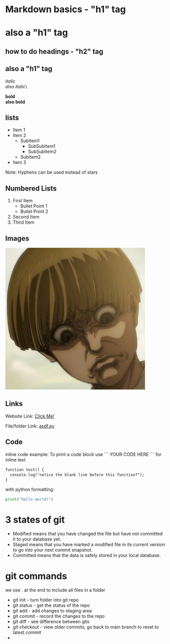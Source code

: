 # Markdown basics - "h1" tag
<h1> also a "h1" tag </h1>

## how to do headings - "h2" tag
<h2> also a "h1" tag </h2>

_italic_ \
*also italic*\

__bold__\
**also bold**

## lists

* Item 1
* Item 2
  * SubItem1
    * SubSubItem1
    * SubSubItem2
  * SubItem2
* Item 3

Note: Hyphens can be used instead of stars

## Numbered Lists

1. First Item
    * Bullet Point 1
    * Bullet Point 2
2. Second Item
3. Third Item

## Images

![woat](../images/Yelena%20face.png)

## Links

Website Link:
[Click Me!](https://youtu.be/dQw4w9WgXcQ?si=6Ha9QcCJA09N7EY2)

File/folder Link: 
[asdf.py](../asdf.py)

## Code

inline code example: 
To print a code block use  \`\`\` YOUR CODE HERE \`\`\` for inline text

```
function test() {
  console.log("notice the blank line before this function?");
}
```

with python formatting:
```python 
print("hello world!")
```

# 3 states of git


* Modified means that you have changed the file but have not committed it to your database yet.
* Staged means that you have marked a modified file in its current version to go into your next commit snapshot.
* Committed means that the data is safely stored in your local database.

# git commands

we use . at the end to include all files in a folder
* git init - turn folder into git repo 
* git status - get the status of the repo
* git add - add changes to staging area
* git commit - record the changes to the repo 
* git diff - see difference between gits
* git checkout - view older commits, go back to main branch to revet to latest commit
* 

